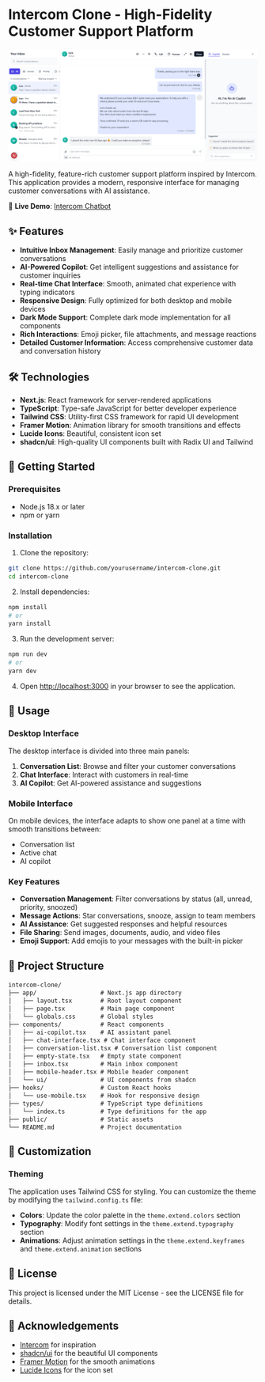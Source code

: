 # Intercom Clone - High-Fidelity Customer Support Platform

![Intercom Clone](./public/screenshots/Home.png)

A high-fidelity, feature-rich customer support platform inspired by Intercom. This application provides a modern, responsive interface for managing customer conversations with AI assistance.

🔗 **Live Demo**: [Intercom Chatbot](https://intercom-chatbot.vercel.app/)

## ✨ Features

- **Intuitive Inbox Management**: Easily manage and prioritize customer conversations
- **AI-Powered Copilot**: Get intelligent suggestions and assistance for customer inquiries
- **Real-time Chat Interface**: Smooth, animated chat experience with typing indicators
- **Responsive Design**: Fully optimized for both desktop and mobile devices
- **Dark Mode Support**: Complete dark mode implementation for all components
- **Rich Interactions**: Emoji picker, file attachments, and message reactions
- **Detailed Customer Information**: Access comprehensive customer data and conversation history

## 🛠️ Technologies

- **Next.js**: React framework for server-rendered applications
- **TypeScript**: Type-safe JavaScript for better developer experience
- **Tailwind CSS**: Utility-first CSS framework for rapid UI development
- **Framer Motion**: Animation library for smooth transitions and effects
- **Lucide Icons**: Beautiful, consistent icon set
- **shadcn/ui**: High-quality UI components built with Radix UI and Tailwind

## 🚀 Getting Started

### Prerequisites

- Node.js 18.x or later
- npm or yarn

### Installation

1. Clone the repository:
```bash
git clone https://github.com/yourusername/intercom-clone.git
cd intercom-clone
```

2. Install dependencies:
```bash
npm install
# or
yarn install
```


3. Run the development server:
```bash
npm run dev
# or
yarn dev
```

4. Open [http://localhost:3000](http://localhost:3000) in your browser to see the application.


## 📱 Usage

### Desktop Interface

The desktop interface is divided into three main panels:

1. **Conversation List**: Browse and filter your customer conversations
2. **Chat Interface**: Interact with customers in real-time
3. **AI Copilot**: Get AI-powered assistance and suggestions


### Mobile Interface

On mobile devices, the interface adapts to show one panel at a time with smooth transitions between:

- Conversation list
- Active chat
- AI copilot


### Key Features

- **Conversation Management**: Filter conversations by status (all, unread, priority, snoozed)
- **Message Actions**: Star conversations, snooze, assign to team members
- **AI Assistance**: Get suggested responses and helpful resources
- **File Sharing**: Send images, documents, audio, and video files
- **Emoji Support**: Add emojis to your messages with the built-in picker


## 🧩 Project Structure

```
intercom-clone/
├── app/                  # Next.js app directory
│   ├── layout.tsx        # Root layout component
│   ├── page.tsx          # Main page component
│   └── globals.css       # Global styles
├── components/           # React components
│   ├── ai-copilot.tsx    # AI assistant panel
│   ├── chat-interface.tsx # Chat interface component
│   ├── conversation-list.tsx # Conversation list component
│   ├── empty-state.tsx   # Empty state component
│   ├── inbox.tsx         # Main inbox component
│   ├── mobile-header.tsx # Mobile header component
│   └── ui/               # UI components from shadcn
├── hooks/                # Custom React hooks
│   └── use-mobile.tsx    # Hook for responsive design
├── types/                # TypeScript type definitions
│   └── index.ts          # Type definitions for the app
├── public/               # Static assets
└── README.md             # Project documentation
```

## 🎨 Customization

### Theming

The application uses Tailwind CSS for styling. You can customize the theme by modifying the `tailwind.config.ts` file:

- **Colors**: Update the color palette in the `theme.extend.colors` section
- **Typography**: Modify font settings in the `theme.extend.typography` section
- **Animations**: Adjust animation settings in the `theme.extend.keyframes` and `theme.extend.animation` sections


## 📄 License

This project is licensed under the MIT License - see the LICENSE file for details.

## 🙏 Acknowledgements

- [Intercom](https://www.intercom.com/) for inspiration
- [shadcn/ui](https://ui.shadcn.com/) for the beautiful UI components
- [Framer Motion](https://www.framer.com/motion/) for the smooth animations
- [Lucide Icons](https://lucide.dev/) for the icon set